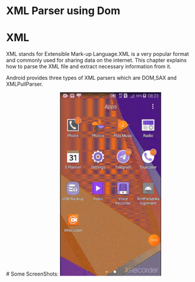 # XML Parser using Dom
<h1>XML</h1>
<p>
  XML stands for Extensible Mark-up Language.XML is a very popular format and commonly used for sharing data on the internet. This chapter explains how to parse the XML file and extract necessary information from it.

Android provides three types of XML parsers which are DOM,SAX and XMLPullParser.
</p>
# Some ScreenShots:
<img height=500 width=275 src="https://github.com/Avinash-dev-code/XMLparserusingDom/blob/master/demo.gif"
/>

